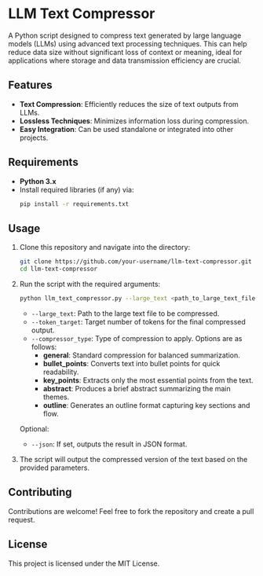 # LLM Text Compressor

A Python script designed to compress text generated by large language models (LLMs) using advanced text processing techniques. This can help reduce data size without significant loss of context or meaning, ideal for applications where storage and data transmission efficiency are crucial.

## Features

- **Text Compression**: Efficiently reduces the size of text outputs from LLMs.
- **Lossless Techniques**: Minimizes information loss during compression.
- **Easy Integration**: Can be used standalone or integrated into other projects.

## Requirements

- **Python 3.x**
- Install required libraries (if any) via:
  ```bash
  pip install -r requirements.txt
  ```

## Usage

1. Clone this repository and navigate into the directory:
   ```bash
   git clone https://github.com/your-username/llm-text-compressor.git
   cd llm-text-compressor
   ```

2. Run the script with the required arguments:
   ```bash
   python llm_text_compressor.py --large_text <path_to_large_text_file> --token_target <number_of_tokens> --compressor_type <compression_type>
   ```

   - `--large_text`: Path to the large text file to be compressed.
   - `--token_target`: Target number of tokens for the final compressed output.
   - `--compressor_type`: Type of compression to apply. Options are as follows:
     - **general**: Standard compression for balanced summarization.
     - **bullet_points**: Converts text into bullet points for quick readability.
     - **key_points**: Extracts only the most essential points from the text.
     - **abstract**: Produces a brief abstract summarizing the main themes.
     - **outline**: Generates an outline format capturing key sections and flow.

   Optional:
   - `--json`: If set, outputs the result in JSON format.

3. The script will output the compressed version of the text based on the provided parameters.

## Contributing

Contributions are welcome! Feel free to fork the repository and create a pull request.

## License

This project is licensed under the MIT License.


